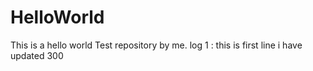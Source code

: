 # HelloWorld
This is a hello world Test repository by me.
 log 1 : this is first line i have updated 300

